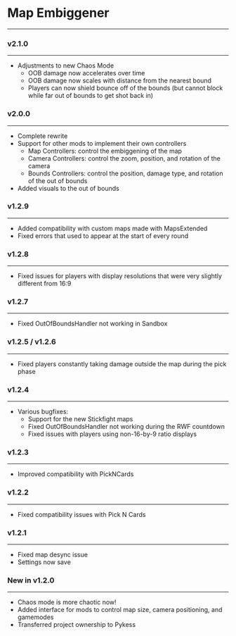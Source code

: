 # Map Embiggener
-------------------

### v2.1.0
----------

- Adjustments to new Chaos Mode
    - OOB damage now accelerates over time
    - OOB damage now scales with distance from the nearest bound
    - Players can now shield bounce off of the bounds (but cannot block while far out of bounds to get shot back in)

### v2.0.0
----------

- Complete rewrite
- Support for other mods to implement their own controllers
    - Map Controllers: control the embiggening of the map
    - Camera Controllers: control the zoom, position, and rotation of the camera
    - Bounds Controllers: control the position, damage type, and rotation of the out of bounds
- Added visuals to the out of bounds

### v1.2.9
----------

- Added compatibility with custom maps made with MapsExtended
- Fixed errors that used to appear at the start of every round

### v1.2.8
----------

- Fixed issues for players with display resolutions that were very slightly different from 16:9

### v1.2.7
----------

- Fixed OutOfBoundsHandler not working in Sandbox

### v1.2.5 / v1.2.6
----------

- Fixed players constantly taking damage outside the map during the pick phase

### v1.2.4
----------

- Various bugfixes:
    - Support for the new Stickfight maps
    - Fixed OutOfBoundsHandler not working during the RWF countdown
    - Fixed issues with players using non-16-by-9 ratio displays

### v1.2.3
----------

- Improved compatibility with PickNCards

### v1.2.2
----------

- Fixed compatibility issues with Pick N Cards

### v1.2.1
----------

- Fixed map desync issue
- Settings now save

### New in v1.2.0
-----------------

- Chaos mode is more chaotic now!
- Added interface for mods to control map size, camera positioning, and gamemodes
- Transferred project ownership to Pykess

